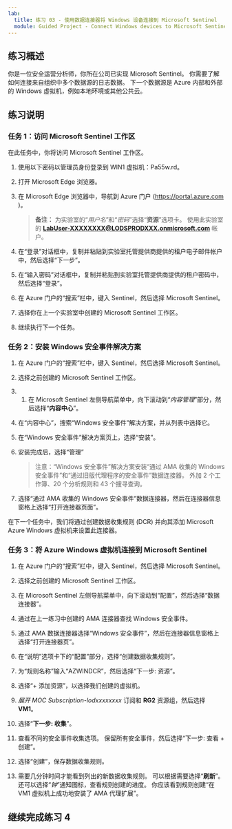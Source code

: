```yaml
---
lab:
  title: 练习 03 - 使用数据连接器将 Windows 设备连接到 Microsoft Sentinel
  module: Guided Project - Connect Windows devices to Microsoft Sentinel using data connectors
---
```


## 练习概述

你是一位安全运营分析师，你所在公司已实现 Microsoft Sentinel。 你需要了解如何连接来自组织中多个数据源的日志数据。 下一个数据源是 Azure 内部和外部的 Windows 虚拟机，例如本地环境或其他公共云。

## 练习说明

### 任务 1：访问 Microsoft Sentinel 工作区

在此任务中，你将访问 Microsoft Sentinel 工作区。

1. 使用以下密码以管理员身份登录到 WIN1 虚拟机：Pa55w.rd。

1. 打开 Microsoft Edge 浏览器。

1. 在 Microsoft Edge 浏览器中，导航到 Azure 门户 (<https://portal.azure.com> )。

    >**备注：** 为实验室的“*用户名*”和“*密码*”选择“**资源**”选项卡。 使用此实验室的 **<LabUser-XXXXXXXX@LODSPRODXXX.onmicrosoft.com>** 帐户。

1. 在“登录”对话框中，复制并粘贴到实验室托管提供商提供的租户电子邮件帐户中，然后选择“下一步”。

1. 在“输入密码”对话框中，复制并粘贴到实验室托管提供商提供的租户密码中，然后选择“登录”。

1. 在 Azure 门户的“搜索”栏中，键入 Sentinel，然后选择 Microsoft Sentinel。

1. 选择你在上一个实验室中创建的 Microsoft Sentinel 工作区。

1. 继续执行下一个任务。

### 任务 2：安装 Windows 安全事件解决方案

1. 在 Azure 门户的“搜索”栏中，键入 Sentinel，然后选择 Microsoft Sentinel。

1. 选择之前创建的 Microsoft Sentinel 工作区。

1. 1. 在 Microsoft Sentinel 左侧导航菜单中，向下滚动到“*内容管理*”部分，然后选择“**内容中心**”。

1. 在“内容中心”，搜索“Windows 安全事件”解决方案，并从列表中选择它。

1. 在“Windows 安全事件”解决方案页上，选择“安装”。

1. 安装完成后，选择“管理”

    >注意：“Windows 安全事件”解决方案安装“通过 AMA 收集的 Windows 安全事件”和“通过旧版代理程序的安全事件”数据连接器。 外加 2 个工作簿、20 个分析规则和 43 个搜寻查询。

1. 选择“通过 AMA 收集的 Windows 安全事件”数据连接器，然后在连接器信息窗格上选择“打开连接器页面”。

在下一个任务中，我们将通过创建数据收集规则 (DCR) 并向其添加 Microsoft Azure Windows 虚拟机来设置此连接器。

### 任务 3：将 Azure Windows 虚拟机连接到 Microsoft Sentinel

1. 在 Azure 门户的“搜索”栏中，键入 Sentinel，然后选择 Microsoft Sentinel。 

1. 选择之前创建的 Microsoft Sentinel 工作区。 

1. 在 Microsoft Sentinel 左侧导航菜单中，向下滚动到“配置”，然后选择“数据连接器”。 

1. 通过在上一练习中创建的 AMA 连接器查找 Windows 安全事件。 

1. 通过 AMA 数据连接器选择“Windows 安全事件”，然后在连接器信息窗格上选择“打开连接器页”。

1. 在“说明”选项卡下的“配置”部分，选择“创建数据收集规则”。

1. 为“规则名称”输入“AZWINDCR”，然后选择“下一步: 资源”。

1. 选择“+ 添加资源”，以选择我们创建的虚拟机。

1. *展开 MOC Subscription-lodxxxxxxxx* 订阅和 **RG2** 资源组，然后选择 **VM1**。

1. 选择“**下一步: 收集**”。

1. 查看不同的安全事件收集选项。 保留所有安全事件，然后选择“下一步: 查看 + 创建”。

1. 选择“创建”，保存数据收集规则。

1. 需要几分钟时间才能看到列出的新数据收集规则。 可以根据需要选择“**刷新**”。 还可以选择“*钟*”通知图标，查看规则创建的进度。 你应该看到规则创建“在 VM1 虚拟机上成功地安装了 AMA 代理扩展”。

## 继续完成练习 4
